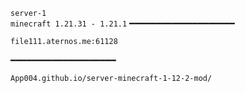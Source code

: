 `server-1`
<br>
`minecraft 1.21.31 - 1.21.1`
━━━━━━━━━━━━━━━━━━━━
```
file111.aternos.me:61128
```
━━━━━━━━━━━━━━━━━━━━
```
App004.github.io/server-minecraft-1-12-2-mod/
```
